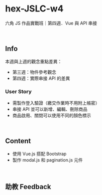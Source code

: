 # hex-JSLC-w4
六角 JS 作品實戰班｜第四週．Vue 與 API 串接

<br>

## Info
本週與上週的觀念重點差異：  
* 第三週：物件參考觀念
* 第四週：實際串接 API 的差異

### User Story
* 需製作登入驗證（繳交作業時不用附上帳密）
* 串接 API 並可以新增、編輯、刪除商品
* 商品啟用、關閉可以使用不同的顏色標示

<br>

## Content 
* 使用 Vue.js 搭配 Bootstrap
* 製作 modal.js 和 pagination.js 元件

<br>

## 助教 Feedback

